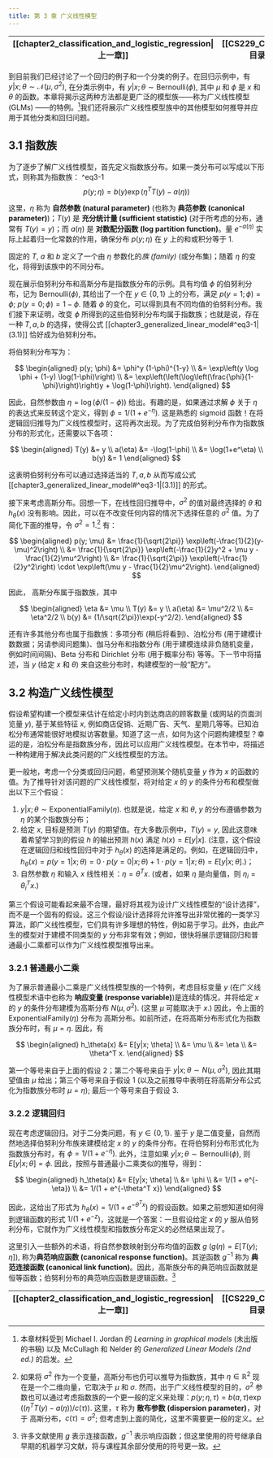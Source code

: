 ```yaml
---
title: 第 3 章 广义线性模型
---
```


| [[chapter2_classification_and_logistic_regression\|上一章]] | [[CS229_CN/index\|目录]] | [[chapter4_generative_learning_algorithms\|下一章]] |
| :------------------------------------------------------: | :--------------------: | :----------------------------------------------: |

到目前我们已经讨论了一个回归的例子和一个分类的例子。在回归示例中，有 $y|x; \theta \sim \mathcal{N}(\mu, \sigma^2)$, 在分类示例中，有 $y|x; \theta \sim \text{Bernoulli}(\phi)$, 其中 $\mu$ 和 $\phi$ 是 $x$ 和 $\theta$ 的函数。本章将揭示这两种方法都是更广泛的模型族——称为广义线性模型 (GLMs) ——的特例。[^1]我们还将展示广义线性模型族中的其他模型如何推导并应用于其他分类和回归问题。

## 3.1 指数族

为了逐步了解广义线性模型，首先定义指数族分布。如果一类分布可以写成以下形式，则称其为指数族：
 ^eq3-1
$$
p(y; \eta) = b(y) \exp(\eta^T T(y) - a(\eta)) \tag{3.1}
$$

这里，$\eta$ 称为 **自然参数 (natural parameter)** (也称为 **典范参数 (canonical parameter)**)；$T(y)$ 是 **充分统计量 (sufficient statistic)** (对于所考虑的分布，通常有 $T(y)=y$)；而 $a(\eta)$ 是 **对数配分函数 (log partition function)**。量 $e^{-a(\eta)}$ 实际上起着归一化常数的作用，确保分布 $p(y; \eta)$ 在 $y$ 上的和或积分等于 $1$.

固定的 $T$, $a$ 和 $b$ 定义了一个由 $\eta$ 参数化的*族 (family)* (或分布集)；随着 $\eta$ 的变化，将得到该族中的不同分布。

现在展示伯努利分布和高斯分布是指数族分布的示例。具有均值 $\phi$ 的伯努利分布，记为 $\text{Bernoulli}(\phi)$, 其给出了一个在 $y \in \{0, 1\}$ 上的分布，满足 $p(y=1; \phi) = \phi$; $p(y=0; \phi) = 1-\phi$. 随着 $\phi$ 的变化，可以得到具有不同均值的伯努利分布。我们接下来证明，改变 $\phi$ 所得到的这些伯努利分布均属于指数族；也就是说，存在一种 $T, a, b$ 的选择，使得公式 [[chapter3_generalized_linear_model#^eq3-1|(3.1)]] 恰好成为伯努利分布。

将伯努利分布写为：

$$
\begin{aligned}
    p(y; \phi) 
	    &= \phi^y (1-\phi)^{1-y} \\
	    &= \exp\left(y \log \phi + (1-y) \log(1-\phi)\right) \\
	    &= \exp\left(\left(\log\left(\frac{\phi}{1-\phi}\right)\right)y + \log(1-\phi)\right).
\end{aligned}
$$

因此，自然参数由 $\eta = \log(\phi/(1-\phi))$ 给出。有趣的是，如果通过求解 $\phi$ 关于 $\eta$ 的表达式来反转这个定义，得到 $\phi = 1/(1+e^{-\eta})$. 这是熟悉的 $\text{sigmoid}$ 函数！在将逻辑回归推导为广义线性模型时，这将再次出现。为了完成伯努利分布作为指数族分布的形式化，还需要以下各项：

$$
\begin{aligned}
    T(y) &= y \\
    a(\eta) &= -\log(1-\phi) \\
	    &= \log(1+e^\eta) \\
    b(y) &= 1
\end{aligned}
$$

这表明伯努利分布可以通过选择适当的 $T, a, b$ 从而写成公式 [[chapter3_generalized_linear_model#^eq3-1|(3.1)]] 的形式。

接下来考虑高斯分布。回想一下，在线性回归推导中，$\sigma^2$ 的值对最终选择的 $\theta$ 和 $h_\theta(x)$ 没有影响。因此，可以在不改变任何内容的情况下选择任意的 $\sigma^2$ 值。为了简化下面的推导，令 $\sigma^2 = 1$.[^2] 有：

$$
\begin{aligned}
    p(y; \mu) 
	    &= \frac{1}{\sqrt{2\pi}} \exp\left(-\frac{1}{2}(y-\mu)^2\right) \\
	    &= \frac{1}{\sqrt{2\pi}} \exp\left(-\frac{1}{2}y^2 + \mu y - \frac{1}{2}\mu^2\right) \\
	    &= \frac{1}{\sqrt{2\pi}} \exp\left(-\frac{1}{2}y^2\right) \cdot \exp\left(\mu y - \frac{1}{2}\mu^2\right).
\end{aligned}
$$

因此， 高斯分布属于指数族，其中

$$
\begin{aligned}
    \eta &= \mu \\
    T(y) &= y \\
    a(\eta) &= \mu^2/2 \\
	    &= \eta^2/2 \\
    b(y) &= (1/\sqrt{2\pi})\exp(-y^2/2).
\end{aligned}
$$

还有许多其他分布也属于指数族：多项分布 (稍后将看到)、泊松分布 (用于建模计数数据；另请参阅问题集)、伽马分布和指数分布 (用于建模连续非负随机变量，例如时间间隔)、Beta 分布和 Dirichlet 分布 (用于概率分布) 等等。下一节中将描述，当 $y$ (给定 $x$ 和 $\theta$) 来自这些分布时，构建模型的一般“配方”。

## 3.2 构造广义线性模型

假设希望构建一个模型来估计在给定小时内到达商店的顾客数量 (或网站的页面浏览量 $y$), 基于某些特征 $x$, 例如商店促销、近期广告、天气、星期几等等。已知泊松分布通常能很好地模拟访客数量。知道了这一点，如何为这个问题构建模型？幸运的是，泊松分布是指数族分布，因此可以应用广义线性模型。在本节中，将描述一种构建用于解决此类问题的广义线性模型的方法。

更一般地，考虑一个分类或回归问题，希望预测某个随机变量 $y$ 作为 $x$ 的函数的值。为了推导针对该问题的广义线性模型，将对给定 $x$ 的 $y$ 的条件分布和模型做出以下三个假设：

1. $y|x; \theta \sim \text{ExponentialFamily}(\eta)$. 也就是说，给定 $x$ 和 $\theta$, $y$ 的分布遵循参数为 $\eta$ 的某个指数族分布；
2. 给定 $x$, 目标是预测 $T(y)$ 的期望值。在大多数示例中，$T(y)=y$, 因此这意味着希望学习到的假设 $h$ 的输出预测 $h(x)$ 满足 $h(x) = E[y|x]$. (注意，这个假设在逻辑回归和线性回归中对于 $h_\theta(x)$ 的选择是满足的。例如，在逻辑回归中，$h_\theta(x) = p(y=1|x; \theta) = 0 \cdot p(y=0|x; \theta) + 1 \cdot p(y=1|x; \theta) = E[y|x; \theta]$.)；
3. 自然参数 $\eta$ 和输入 $x$ 线性相关：$\eta = \theta^T x$. (或者，如果 $\eta$ 是向量值，则 $\eta_i = \theta_i^T x$.)

第三个假设可能看起来最不合理，最好将其视为设计广义线性模型的“设计选择”，而不是一个固有的假设。这三个假设/设计选择将允许推导出非常优雅的一类学习算法，即广义线性模型，它们具有许多理想的特性，例如易于学习。此外，由此产生的模型对于建模不同类型的 $y$ 分布非常有效；例如，很快将展示逻辑回归和普通最小二乘都可以作为广义线性模型推导出来。

### 3.2.1 普通最小二乘

为了展示普通最小二乘是广义线性模型族的一个特例，考虑目标变量 $y$ (在广义线性模型术语中也称为 **响应变量 (response variable)**)是连续的情况，并将给定 $x$ 的 $y$ 的条件分布建模为高斯分布 $N(\mu, \sigma^2)$. (这里 $\mu$ 可能取决于 $x$.) 因此，令上面的 $\text{ExponentialFamily}(\eta)$ 分布为 高斯分布。如前所述，在将高斯分布形式化为指数族分布时，有 $\mu = \eta$. 因此，有

$$
\begin{aligned}
    h_\theta(x) 
	    &= E[y|x; \theta] \\
	    &= \mu \\
	    &= \eta \\
	    &= \theta^T x.
\end{aligned}
$$

第一个等号来自于上面的假设 $2$；第二个等号来自于 $y|x; \theta \sim N(\mu, \sigma^2)$, 因此其期望值由 $\mu$ 给出；第三个等号来自于假设 $1$ (以及之前推导中表明在将高斯分布公式化为指数族分布时 $\mu = \eta$); 最后一个等号来自于假设 $3$.

### 3.2.2 逻辑回归

现在考虑逻辑回归。对于二分类问题，有 $y \in \{0, 1\}$. 鉴于 $y$ 是二值变量，自然而然地选择伯努利分布族来建模给定 $x$ 的 $y$ 的条件分布。在将伯努利分布形式化为指数族分布时，有 $\phi = 1/(1 + e^{-\eta})$. 此外，注意如果 $y|x; \theta \sim \text{Bernoulli}(\phi)$, 则 $E[y|x; \theta] = \phi$. 因此，按照与普通最小二乘类似的推导，得到：

$$
\begin{aligned}
    h_\theta(x) 
	    &= E[y|x; \theta] \\
	    &= \phi \\
	    &= 1/(1 + e^{-\eta}) \\
	    &= 1/(1 + e^{-\theta^T x})
\end{aligned}
$$

因此，这给出了形式为 $h_\theta(x) = 1/(1 + e^{-\theta^T x})$ 的假设函数。如果之前想知道如何得到逻辑函数的形式 $1/(1 + e^{-z})$，这就是一个答案：一旦假设给定 $x$ 的 $y$ 服从伯努利分布，它就作为广义线性模型和指数族分布定义的必然结果出现了。

这里引入一些额外的术语，将自然参数映射到分布均值的函数 $g$ ($g(\eta) = E[T(y); \eta]$), 称为**典范响应函数 (canonical response function)**。其逆函数 $g^{-1}$ 称为 **典范连接函数 (canonical link function)**。因此，高斯族分布的典范响应函数就是恒等函数；伯努利分布的典范响应函数是逻辑函数。[^3]

| [[chapter2_classification_and_logistic_regression\|上一章]] | [[CS229_CN/index\|目录]] | [[chapter4_generative_learning_algorithms\|下一章]] |
| :------------------------------------------------------: | :--------------------: | :----------------------------------------------: |

[^1]: 本章材料受到 Michael I. Jordan 的 *Learning in graphical models* (未出版的书稿) 以及 McCullagh 和 Nelder 的 *Generalized Linear Models (2nd ed.)* 的启发。

[^2]: 如果将 $\sigma^2$ 作为一个变量，高斯分布也仍可以推导为指数族，其中 $\eta \in \mathbb{R}^2$ 现在是一个二维向量，它取决于 $\mu$ 和 $\sigma$. 然而，出于广义线性模型的目的，$\sigma^2$ 参数也可以通过考虑指数族的一个更一般的定义来处理：$p(y; \eta, \tau) = b(a, \tau) \exp((\eta^T T(y) - a(\eta))/c(\tau))$. 这里，$\tau$ 称为 **散布参数 (dispersion parameter)**，对于 高斯分布，$c(\tau) = \sigma^2$; 但考虑到上面的简化，这里不需要更一般的定义。

[^3]: 许多文献使用 $g$ 表示连接函数，$g^{-1}$ 表示响应函数；但这里使用的符号继承自早期的机器学习文献，将与课程其余部分使用的符号更一致。
